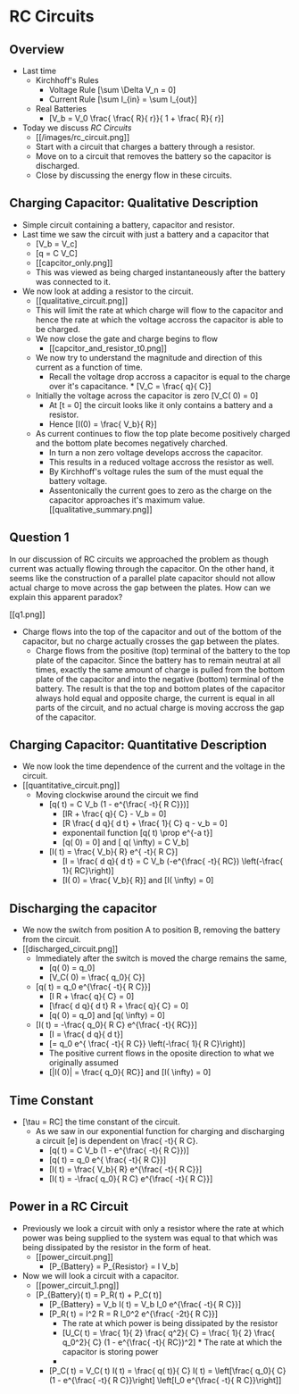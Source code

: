 # RC Circuits

## Overview
* Last time
  * Kirchhoff's Rules
      * Voltage Rule \[\sum \Delta V_n = 0\]
      * Current Rule \[\sum I_{in} = \sum I_{out}\]
  * Real Batteries
      * \[V_b = V_0 \frac{ \frac{ R}{ r}}{ 1 + \frac{ R}{ r}\]
* Today we discuss _RC Circuits_
    * [[/images/rc_circuit.png]] 
    * Start with a circuit that charges a battery through a resistor.
    * Move on to a circuit that removes the battery so the capacitor is
      discharged.
    * Close by discussing the energy flow in these circuits.

## Charging Capacitor: Qualitative Description
* Simple circuit containing a battery, capacitor and resistor.
* Last time we saw the circuit with just a battery and a capacitor that
  * \[V_b = V_c\]
  * \[q = C V_C\]
  * [[capcitor_only.png]]
  * This was viewed as being charged instantaneously after the battery was connected to it.
* We now look at adding a resistor to the circuit.
  * [[qualitative_circuit.png]]
  * This will limit the rate at which charge will flow to the capacitor and hence the 
    rate at which the voltage accross the capacitor is able to be charged.
  * We now close the gate and charge begins to flow
      * [[capcitor_and_resistor_t0.png]]
  * We now try to understand the magnitude and direction of this current 
    as a function of time.
      * Recall the voltage drop accross a capacitor is equal to the 
        charge over it's capacitance.
            * \[V_C = \frac{ q}{ C}\]
  * Initially the voltage across the capacitor is zero \[V_C( 0) = 0\]
      * At \[t = 0\] the circuit looks like it only contains a battery and a resistor.
      * Hence \[I(0) = \frac{ V_b}{ R}\]
  * As current continues to flow the top plate become positively charged and the bottom
    plate becomes negatively charched.
      * In turn a non zero voltage develops accross the capacitor.
      * This results in a reduced voltage accross the resistor as well.
      * By Kirchhoff's voltage rules the sum of the must equal the battery voltage.
      * Assentonically the current goes to zero as the charge on the capacitor approaches
        it's maximum value.
[[qualitative_summary.png]]

## Question 1
In our discussion of RC circuits we approached the problem as though current was 
actually flowing through the capacitor. On the other hand, it seems like the 
construction of a parallel plate capacitor should not allow actual charge to 
move across the gap between the plates. How can we explain this apparent paradox?

[[q1.png]]

* Charge flows into the top of the capacitor and out of the bottom of the capacitor, 
  but no charge actually crosses the gap between the plates.
  * Charge flows from the positive (top) terminal of the battery to the top plate of 
    the capacitor. Since the battery has to remain neutral at all times, exactly the 
    same amount of charge is pulled from the bottom plate of the capacitor and into the 
    negative (bottom) terminal of the battery. The result is that the top and bottom 
    plates of the capacitor always hold equal and opposite charge, the current is equal 
    in all parts of the circuit, and no actual charge is moving accross the gap of the 
    capacitor.

## Charging Capacitor: Quantitative Description
* We now look the time dependence of the current and the voltage in the circuit.
* [[quantitative_circuit.png]]
  * Moving clockwise around the circuit we find 
      * \[q( t) = C V_b (1 - e^{\frac{ -t}{ R C}})\]
          * \[IR + \frac{ q}{ C} - V_b = 0\]
          * \[R \frac{ d q}{ d t} + \frac{ 1}{ C} q - v_b = 0\]
          * exponentail function \[q( t) \prop e^{-a t}\]
          * \[q( 0) = 0\] and \[ q( \infty) = C V_b\]
      * \[I( t) = \frac{ V_b}{ R} e^{ -t}{ R C}\]
          * \[I = \frac{ d q}{ d t} = C V_b (-e^{\frac{ -t}{ RC}) \left(-\frac{ 1}{ RC}\right)\]
          * \[I( 0) = \frac{ V_b}{ R}\] and \[I( \infty) = 0\]

## Discharging the capacitor
* We now the switch from position A to position B, removing the battery from the circuit.
* [[discharged_circuit.png]]
  * Immediately after the switch is moved the charge remains the same, 
      * \[q( 0) = q_0\]
      * \[V_C( 0) = \frac{ q_0}{ C}\]
  * \[q( t) = q_0 e^{\frac{ -t}{ R C}}\]
      * \[I R + \frac{ q}{ C} = 0\]
      * \[\frac{ d q}{ d t} R + \frac{ q}{ C} = 0\]
      * \[q( 0) = q_0\] and \[q( \infty) = 0\]
  * \[I( t) = -\frac{ q_0}{ R C} e^{\frac{ -t}{ RC}}\]
      * \[I = \frac{ d q}{ d t}\]
      * \[= q_0 e^{ \frac{ -t}{ R C}} \left(-\frac{ 1}{ R C}\right)\]
      * The positive current flows in the oposite direction to what we originally assumed
      * \[|I( 0)| = \frac{ q_0}{ RC}\] and \[I( \infty) = 0\]

## Time Constant
* \[\tau = RC\] the time constant of the circuit.
  * As we saw in our exponential function for charging and discharging a circuit \[e\] is dependent on \frac{ -t}{ R C}.
      * \[q( t) = C V_b (1 - e^{\frac{ -t}{ R C}})\]
      * \[q( t) = q_0 e^{ \frac{ -t}{ R C}}\]
      * \[I( t) = \frac{ V_b}{ R} e^{\frac{ -t}{ R C}}\]
      * \[I( t) = -\frac{ q_0}{ R C} e^{\frac{ -t}{ R C}}\]

## Power in a RC Circuit
* Previously we look a circuit with only a resistor where the 
  rate at which power was being supplied to the system was equal to
  that which was being dissipated by the resistor in the form of heat.
  * [[power_circuit.png]]
      * \[P_{Battery} = P_{Resistor} = I V_b\]
* Now we will look a circuit with a capacitor.
  * [[power_circuit_1.png]]
  * \[P_{Battery}( t) = P_R( t) + P_C( t)\]
      * \[P_{Battery} = V_b I( t) = V_b I_0 e^{\frac{ -t}{ R C}}\]
      * \[P_R( t) = I^2 R = R I_0^2 e^{\frac{ -2t}{ R C}}\] 
          * The rate at which power is being dissipated by the resistor
          * \[U_C( t) = \frac{ 1}{ 2} \frac{ q^2}{ C} = \frac{ 1}{ 2} \frac{ q_0^2}{ C} (1 - e^{\frac{ -t}{ RC})^2\]
                * The rate at which the capacitor is storing power
          * 
      * \[P_C( t) = V_C( t) I( t) = \frac{ q( t)}{ C} I( t) = \left[\frac{ q_0}{ C}(1 - e^{\frac{ -t}{ R C}}\right] \left[I_0 e^{\frac{ -t}{ R C}}\right]\]
      